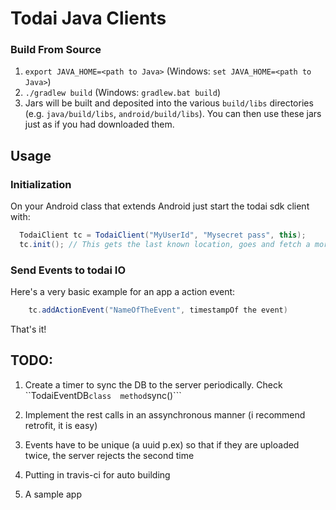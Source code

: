 Todai Java Clients
===================

### Build From Source

1. `export JAVA_HOME=<path to Java>` (Windows: `set JAVA_HOME=<path to Java>`)
1. `./gradlew build` (Windows: `gradlew.bat build`)
1. Jars will be built and deposited into the various `build/libs` directories (e.g. `java/build/libs`, `android/build/libs`). You can then use these jars just as if you had downloaded them.

## Usage

### Initialization

On your Android class that extends Android just start the todai sdk client with:

```java
  TodaiClient tc = TodaiClient("MyUserId", "Mysecret pass", this);
  tc.init(); // This gets the last known location, goes and fetch a more recent one, and sends a special action event to mark that the app has started.
```

### Send Events to todai IO

Here's a very basic example for an app a action event:

```java
    tc.addActionEvent("NameOfTheEvent", timestampOf the event)
```

That's it!


## TODO:

1. Create a timer to sync the DB to the server periodically. Check ``TodaiEventDB``` class  method ```sync()```

2. Implement the rest calls in an assynchronous manner (i recommend retrofit, it is easy)

3. Events have to be unique (a uuid p.ex) so that if they are uploaded twice, the server rejects the second time

4. Putting in travis-ci for auto building

5. A sample app

